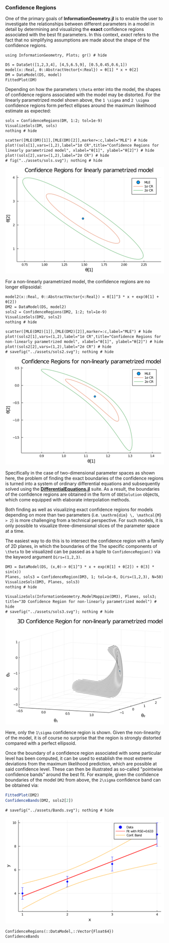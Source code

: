 
### Confidence Regions


One of the primary goals of **InformationGeometry.jl** is to enable the user to investigate the relationships between different parameters in a model in detail by determining and visualizing the **exact** confidence regions associated with the best fit parameters. In this context, *exact* refers to the fact that no simplifying assumptions are made about the shape of the confidence regions.

```@setup 1
using InformationGeometry, Plots; gr() # hide
```
```@example 1
DS = DataSet([1,2,3,4], [4,5,6.5,9], [0.5,0.45,0.6,1])
model(x::Real, θ::AbstractVector{<:Real}) = θ[1] * x + θ[2]
DM = DataModel(DS, model)
FittedPlot(DM)
```

Depending on how the parameters ``\theta`` enter into the model, the shapes of confidence regions associated with the model may be distorted. For the linearly parametrized model shown above, the ``1 \sigma`` and ``2 \sigma`` confidence regions form perfect ellipses around the maximum likelihood estimate as expected:
```@example 1
sols = ConfidenceRegions(DM, 1:2; tol=1e-9)
VisualizeSols(DM, sols)
nothing # hide
```
```@setup 1
scatter([MLE(DM)[1]],[MLE(DM)[2]],marker=:c,label="MLE") # hide
plot!(sols[1],vars=(1,2),label="1σ CR",title="Confidence Regions for linearly parametrized model", xlabel="θ[1]", ylabel="θ[2]") # hide
plot!(sols[2],vars=(1,2),label="2σ CR") # hide
# fig("../assets/sols.svg"); nothing # hide
```
![](https://raw.githubusercontent.com/RafaelArutjunjan/InformationGeometry.jl/master/docs/assets/sols.svg)


For a non-linearly parametrized model, the confidence regions are no longer ellipsoidal:
```@example 1
model2(x::Real, θ::AbstractVector{<:Real}) = θ[1]^3 * x + exp(θ[1] + θ[2])
DM2 = DataModel(DS, model2)
sols2 = ConfidenceRegions(DM2, 1:2; tol=1e-9)
VisualizeSols(DM2, sols2)
nothing # hide
```
```@setup 1
scatter([MLE(DM2)[1]],[MLE(DM2)[2]],marker=:c,label="MLE") # hide
plot!(sols2[1],vars=(1,2),label="1σ CR",title="Confidence Regions for non-linearly parametrized model", xlabel="θ[1]", ylabel="θ[2]") # hide
plot!(sols2[2],vars=(1,2),label="2σ CR") # hide
# savefig("../assets/sols2.svg"); nothing # hide
```
![](https://raw.githubusercontent.com/RafaelArutjunjan/InformationGeometry.jl/master/docs/assets/sols2.svg)

Specifically in the case of two-dimensional parameter spaces as shown here, the problem of finding the exact boundaries of the confidence regions is turned into a system of ordinary differential equations and subsequently solved using the [**DifferentialEquations.jl**](https://github.com/SciML/DifferentialEquations.jl) suite. As a result, the boundaries of the confidence regions are obtained in the form of `ODESolution` objects, which come equipped with elaborate interpolation methods.



Both finding as well as visualizing exact confidence regions for models depending on more than two parameters (i.e. ``\mathrm{dim} \, \mathcal{M} > 2``) is more challenging from a technical perspective. For such models, it is only possible to visualize three-dimensional slices of the parameter space at a time.

The easiest way to do this is to intersect the confidence region with a family of 2D planes, in which the boundaries of the
The specific components of ``\theta`` to be visualized can be passed as a tuple to `ConfidenceRegion()` via the keyword argument `Dirs=(1,2,3)`.

```@example 1
DM3 = DataModel(DS, (x,θ)-> θ[1]^3 * x + exp(θ[1] + θ[2]) + θ[3] * sin(x))
Planes, sols3 = ConfidenceRegion(DM3, 1; tol=1e-6, Dirs=(1,2,3), N=50)
VisualizeSols(DM3, Planes, sols3)
nothing # hide
```
```@setup 1
VisualizeSols(InformationGeometry.ModelMappize(DM3), Planes, sols3; title="3D Confidence Region for non-linearly parametrized model") # hide
# savefig("../assets/sols3.svg"); nothing # hide
```
![](https://raw.githubusercontent.com/RafaelArutjunjan/InformationGeometry.jl/master/docs/assets/sols3.svg)

Here, only the ``1\sigma`` confidence region is shown. Given the non-linearity of the model, it is of course no surprise that the region is strongly distorted compared with a perfect ellipsoid.


Once the boundary of a confidence region associated with some particular level has been computed, it can be used to establish the most extreme deviations from the maximum likelihood prediction, which are possible at said confidence level. These can then be illustrated as so-called "pointwise confidence bands" around the best fit. For example, given the confidence boundaries of the model `DM2` from above, the ``2\sigma`` confidence band can be obtained via:
```julia
FittedPlot(DM2)
ConfidenceBands(DM2, sols2[2])
```
```@setup 1
# savefig("../assets/Bands.svg"); nothing # hide
```
![](https://raw.githubusercontent.com/RafaelArutjunjan/InformationGeometry.jl/master/docs/assets/Bands.svg)

```@docs
ConfidenceRegions(::DataModel,::Vector{Float64})
ConfidenceBands
```
